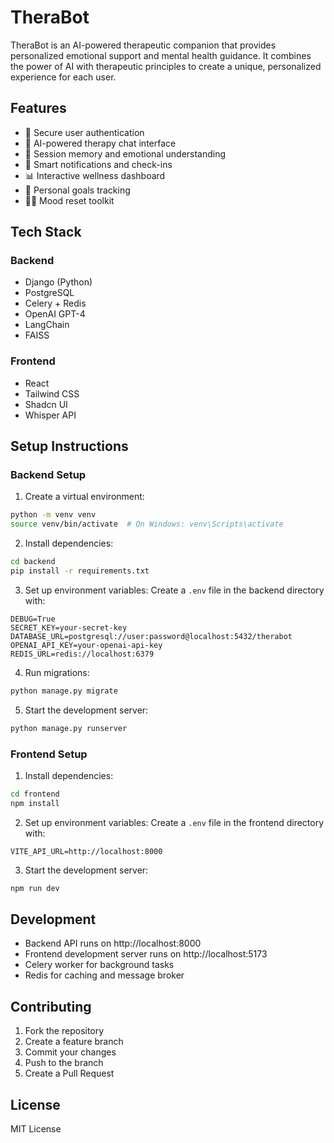 # TheraBot

TheraBot is an AI-powered therapeutic companion that provides personalized emotional support and mental health guidance. It combines the power of AI with therapeutic principles to create a unique, personalized experience for each user.

## Features

- 🔐 Secure user authentication
- 💬 AI-powered therapy chat interface
- 🧠 Session memory and emotional understanding
- 🔔 Smart notifications and check-ins
- 📊 Interactive wellness dashboard
- 🎯 Personal goals tracking
- 🧘‍♂️ Mood reset toolkit

## Tech Stack

### Backend
- Django (Python)
- PostgreSQL
- Celery + Redis
- OpenAI GPT-4
- LangChain
- FAISS

### Frontend
- React
- Tailwind CSS
- Shadcn UI
- Whisper API

## Setup Instructions

### Backend Setup

1. Create a virtual environment:
```bash
python -m venv venv
source venv/bin/activate  # On Windows: venv\Scripts\activate
```

2. Install dependencies:
```bash
cd backend
pip install -r requirements.txt
```

3. Set up environment variables:
Create a `.env` file in the backend directory with:
```
DEBUG=True
SECRET_KEY=your-secret-key
DATABASE_URL=postgresql://user:password@localhost:5432/therabot
OPENAI_API_KEY=your-openai-api-key
REDIS_URL=redis://localhost:6379
```

4. Run migrations:
```bash
python manage.py migrate
```

5. Start the development server:
```bash
python manage.py runserver
```

### Frontend Setup

1. Install dependencies:
```bash
cd frontend
npm install
```

2. Set up environment variables:
Create a `.env` file in the frontend directory with:
```
VITE_API_URL=http://localhost:8000
```

3. Start the development server:
```bash
npm run dev
```

## Development

- Backend API runs on http://localhost:8000
- Frontend development server runs on http://localhost:5173
- Celery worker for background tasks
- Redis for caching and message broker

## Contributing

1. Fork the repository
2. Create a feature branch
3. Commit your changes
4. Push to the branch
5. Create a Pull Request

## License

MIT License 